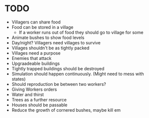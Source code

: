 # TODO #

* Villagers can share food
* Food can be stored in a village
    * If a worker runs out of food they should go to village for some
* Animate bushes to show food levels
* Day/night? Villagers need villages to survive
* Villages shouldn't be as tightly packed
* Villages need a purpose
* Enemies that attack
* Upgraadeable buildings
* Tightly trapped buildings should be destroyed
* Simulation should happen continuously. (Might need to mess with states)
* Should reproduction be between two workers?
* Giving Workers orders
* Water and thirst
* Trees as a further resource
* Houses should be passable
* Reduce the growth of cornered bushes, maybe kill em
